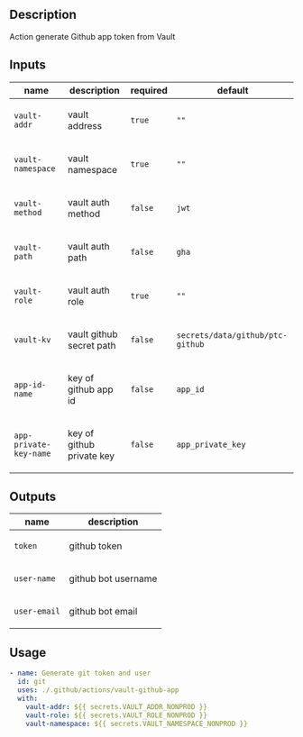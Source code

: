 <!-- action-docs-header source="action.yml" -->

<!-- action-docs-header source="action.yml" -->

<!-- action-docs-description source="action.yml" -->

## Description

Action generate Github app token from Vault

<!-- action-docs-description source="action.yml" -->

<!-- action-docs-inputs source="action.yml" -->

## Inputs

| name                   | description                      | required | default                          |
| ---------------------- | -------------------------------- | -------- | -------------------------------- |
| `vault-addr`           | <p>vault address</p>             | `true`   | `""`                             |
| `vault-namespace`      | <p>vault namespace</p>           | `true`   | `""`                             |
| `vault-method`         | <p>vault auth method</p>         | `false`  | `jwt`                            |
| `vault-path`           | <p>vault auth path</p>           | `false`  | `gha`                            |
| `vault-role`           | <p>vault auth role</p>           | `true`   | `""`                             |
| `vault-kv`             | <p>vault github secret path</p>  | `false`  | `secrets/data/github/ptc-github` |
| `app-id-name`          | <p>key of github app id</p>      | `false`  | `app_id`                         |
| `app-private-key-name` | <p>key of github private key</p> | `false`  | `app_private_key`                |

<!-- action-docs-inputs source="action.yml" -->

<!-- action-docs-outputs source="action.yml" -->

## Outputs

| name         | description                |
| ------------ | -------------------------- |
| `token`      | <p>github token</p>        |
| `user-name`  | <p>github bot username</p> |
| `user-email` | <p>github bot email</p>    |

<!-- action-docs-outputs source="action.yml" -->

## Usage

```yaml
- name: Generate git token and user
  id: git
  uses: ./.github/actions/vault-github-app
  with:
    vault-addr: ${{ secrets.VAULT_ADDR_NONPROD }}
    vault-role: ${{ secrets.VAULT_ROLE_NONPROD }}
    vault-namespace: ${{ secrets.VAULT_NAMESPACE_NONPROD }}
```
